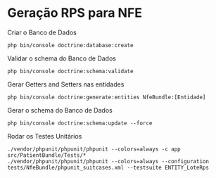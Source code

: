Geração RPS para NFE
====================


Criar o Banco de Dados

	php bin/console doctrine:database:create


Validar o schema do Banco de Dados

	php bin/console doctrine:schema:validate


Gerar Getters and Setters nas entidades
	
	php bin/console doctrine:generate:entities NfeBundle:[Entidade]


Gerar o schema do Banco de Dados

	php bin/console doctrine:schema:update --force


Rodar os Testes Unitários

	./vendor/phpunit/phpunit/phpunit --colors=always -c app  src/PatientBundle/Tests/*
	./vendor/phpunit/phpunit/phpunit --colors=always --configuration tests/NfeBundle/phpunit_suitcases.xml --testsuite ENTITY_LoteRps
